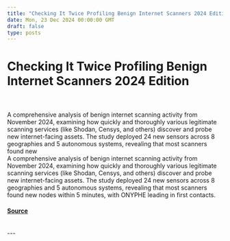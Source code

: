 ```yaml
---
title: "Checking It Twice Profiling Benign Internet Scanners 2024 Edition"
date: Mon, 23 Dec 2024 00:00:00 GMT
draft: false
type: posts
---
```

# Checking It Twice Profiling Benign Internet Scanners 2024 Edition

<br/>

<br/>
A comprehensive analysis of benign internet scanning activity from November 2024, examining how quickly and thoroughly various legitimate scanning services (like Shodan, Censys, and others) discover and probe new internet-facing assets. The study deployed 24 new sensors across 8 geographies and 5 autonomous systems, revealing that most scanners found new
<br/>
A comprehensive analysis of benign internet scanning activity from November 2024, examining how quickly and thoroughly various legitimate scanning services (like Shodan, Censys, and others) discover and probe new internet-facing assets. The study deployed 24 new sensors across 8 geographies and 5 autonomous systems, revealing that most scanners found new nodes within 5 minutes, with ONYPHE leading in first contacts.

#### [Source](https://www.greynoise.io/blog/checking-it-twice-profiling-benign-internet-scanners----2024-edition)

<br/>
---
